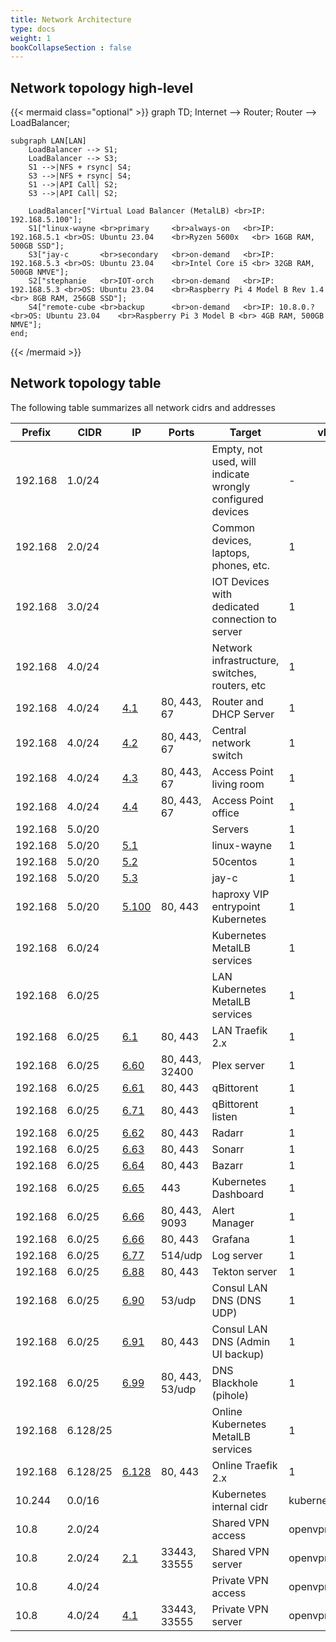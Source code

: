 ```yaml
---
title: Network Architecture
type: docs
weight: 1
bookCollapseSection : false
---
```


## Network topology high-level
{{< mermaid class="optional" >}}
graph TD;
    Internet --> Router;
    Router --> LoadBalancer;
    
    subgraph LAN[LAN]
        LoadBalancer --> S1;
        LoadBalancer --> S3;
        S1 -->|NFS + rsync| S4;
        S3 -->|NFS + rsync| S4;
        S1 -->|API Call| S2;
        S3 -->|API Call| S2;
        
        LoadBalancer["Virtual Load Balancer (MetalLB) <br>IP: 192.168.5.100"];
        S1["linux-wayne <br>primary     <br>always-on   <br>IP: 192.168.5.1 <br>OS: Ubuntu 23.04    <br>Ryzen 5600x   <br> 16GB RAM, 500GB SSD"];
        S3["jay-c       <br>secondary   <br>on-demand   <br>IP: 192.168.5.3 <br>OS: Ubuntu 23.04    <br>Intel Core i5 <br> 32GB RAM, 500GB NMVE"];
        S2["stephanie   <br>IOT-orch    <br>on-demand   <br>IP: 192.168.5.3 <br>OS: Ubuntu 23.04    <br>Raspberry Pi 4 Model B Rev 1.4 <br> 8GB RAM, 256GB SSD"];
        S4["remote-cube <br>backup      <br>on-demand   <br>IP: 10.8.0.?    <br>OS: Ubuntu 23.04    <br>Raspberry Pi 3 Model B <br> 4GB RAM, 500GB NMVE"];
    end;
{{< /mermaid >}}


## Network topology table
The following table summarizes all network cidrs and addresses

| Prefix    | CIDR     | IP                            | Ports           | Target                                                     | vlan              |
| ---       | ---      | ---                           | ---             | ---                                                        | ---               |
| 192.168   | 1.0/24   |                               |                 | Empty, not used, will indicate wrongly configured devices  | -                 |
| 192.168   | 2.0/24   |                               |                 | Common devices, laptops, phones, etc.                      | 1                 |
| 192.168   | 3.0/24   |                               |                 | IOT Devices with dedicated connection to server            | 1                 |
| 192.168   | 4.0/24   |                               |                 | Network infrastructure, switches, routers, etc             | 1                 |
| 192.168   | 4.0/24   | [4.1](http://192.168.4.1)     | 80, 443, 67     | Router and DHCP Server                                     | 1                 |
| 192.168   | 4.0/24   | [4.2](http://192.168.4.2)     | 80, 443, 67     | Central network switch                                     | 1                 |
| 192.168   | 4.0/24   | [4.3](http://192.168.4.3)     | 80, 443, 67     | Access Point living room                                   | 1                 |
| 192.168   | 4.0/24   | [4.4](http://192.168.4.4)     | 80, 443, 67     | Access Point office                                        | 1                 |
| 192.168   | 5.0/20   |                               |                 | Servers                                                    | 1                 |
| 192.168   | 5.0/20   | [5.1](http://192.168.5.1)     |                 | linux-wayne                                                | 1                 |
| 192.168   | 5.0/20   | [5.2](http://192.168.5.2)     |                 | 50centos                                                   | 1                 |
| 192.168   | 5.0/20   | [5.3](http://192.168.5.3)     |                 | jay-c                                                      | 1                 |
| 192.168   | 5.0/20   | [5.100](http://192.168.5.100) | 80, 443         | haproxy VIP entrypoint Kubernetes                          | 1                 |
| 192.168   | 6.0/24   |                               |                 | Kubernetes MetalLB services                                | 1                 |
| 192.168   | 6.0/25   |                               |                 | LAN Kubernetes MetalLB services                            | 1                 |
| 192.168   | 6.0/25   | [6.1](http://192.168.6.1)     | 80, 443         | LAN Traefik 2.x                                            | 1                 |
| 192.168   | 6.0/25   | [6.60](http://192.168.6.60)   | 80, 443, 32400  | Plex server                                                | 1                 |
| 192.168   | 6.0/25   | [6.61](http://192.168.6.61)   | 80, 443         | qBittorent                                                 | 1                 |
| 192.168   | 6.0/25   | [6.71](http://192.168.6.71)   | 80, 443         | qBittorent listen                                          | 1                 |
| 192.168   | 6.0/25   | [6.62](http://192.168.6.62)   | 80, 443         | Radarr                                                     | 1                 |
| 192.168   | 6.0/25   | [6.63](http://192.168.6.63)   | 80, 443         | Sonarr                                                     | 1                 |
| 192.168   | 6.0/25   | [6.64](http://192.168.6.64)   | 80, 443         | Bazarr                                                     | 1                 |
| 192.168   | 6.0/25   | [6.65](http://192.168.6.65)   | 443             | Kubernetes Dashboard                                       | 1                 |
| 192.168   | 6.0/25   | [6.66](http://192.168.6.66)   | 80, 443, 9093   | Alert Manager                                              | 1                 |
| 192.168   | 6.0/25   | [6.66](http://192.168.6.68)   | 80, 443         | Grafana                                                    | 1                 |
| 192.168   | 6.0/25   | [6.77](http://192.168.6.77)   | 514/udp         | Log server                                                 | 1                 |
| 192.168   | 6.0/25   | [6.88](http://192.168.6.88)   | 80, 443         | Tekton server                                              | 1                 |
| 192.168   | 6.0/25   | [6.90](http://192.168.6.90)   | 53/udp          | Consul LAN DNS (DNS UDP)                                   | 1                 |
| 192.168   | 6.0/25   | [6.91](http://192.168.6.91)   | 80, 443         | Consul LAN DNS (Admin UI backup)                           | 1                 |
| 192.168   | 6.0/25   | [6.99](http://192.168.6.99)   | 80, 443, 53/udp | DNS Blackhole (pihole)                                     | 1                 |
| 192.168   | 6.128/25 |                               |                 | Online Kubernetes MetalLB services                         | 1                 |
| 192.168   | 6.128/25 | [6.128](http://192.168.6.128) | 80, 443         | Online Traefik 2.x                                         | 1                 |
| 10.244    | 0.0/16   |                               |                 | Kubernetes internal cidr                                   | kubernetes.local  |
| 10.8      | 2.0/24   |                               |                 | Shared VPN access                                          | openvpn shared    |
| 10.8      | 2.0/24   | [2.1](http://10.8.2.1)        | 33443, 33555    | Shared VPN server                                          | openvpn shared    |
| 10.8      | 4.0/24   |                               |                 | Private VPN access                                         | openvpn private   |
| 10.8      | 4.0/24   | [4.1](http://10.8.4.0)        | 33443, 33555    | Private VPN server                                         | openvpn private   |

